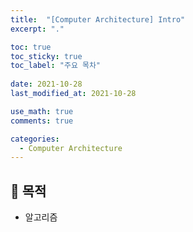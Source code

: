 ```yaml
---
title:  "[Computer Architecture] Intro"
excerpt: "."

toc: true
toc_sticky: true
toc_label: "주요 목차"
 
date: 2021-10-28
last_modified_at: 2021-10-28

use_math: true
comments: true

categories:
  - Computer Architecture
---
```




## 🌱 목적

- 알고리즘
